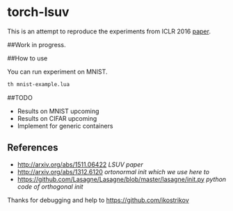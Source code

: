 # torch-lsuv

This is an attempt to reproduce the experiments from ICLR 2016 [paper](http://arxiv.org/abs/1511.06422).

##Work in progress.

##How to use

You can run experiment on MNIST.

```bash
th mnist-example.lua
```

##TODO
* Results on MNIST upcoming
* Results on CIFAR upcoming
* Implement for generic containers

## References
* http://arxiv.org/abs/1511.06422 *LSUV paper*
* http://arxiv.org/abs/1312.6120 *ortonormal init which we use here to*
* https://github.com/Lasagne/Lasagne/blob/master/lasagne/init.py *python code of orthogonal init*

Thanks for debugging and help to https://github.com/ikostrikov
